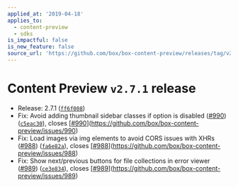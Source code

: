 ```yaml
---
applied_at: '2019-04-18'
applies_to:
  - content-preview
  - sdks
is_impactful: false
is_new_feature: false
source_url: 'https://github.com/box/box-content-preview/releases/tag/v2.7.1'
---
```


# Content Preview `v2.7.1` release


* Release: 2.7.1 ([`ff6f008`](https://github.com/box/box-content-preview/commit[`ff6f008`](https://github.com/box/box-content-preview/commit/ff6f008)))
* Fix: Avoid adding thumbnail sidebar classes if option is disabled ([#990](https://github.com/box/box-content-preview/pull/990)) ([`c5eac30`](https://github.com/box/box-content-preview/commit[`c5eac30`](https://github.com/box/box-content-preview/commit/c5eac30))), closes [[#990](https://github.com/box/box-content-preview/pull/990)](https://github.com/box/box-content-preview/issues/990)
* Fix: Load images via img elements to avoid CORS issues with XHRs ([#988](https://github.com/box/box-content-preview/pull/988)) ([`fa6e82a`](https://github.com/box/box-content-preview/commit[`fa6e82a`](https://github.com/box/box-content-preview/commit/fa6e82a))), closes [[#988](https://github.com/box/box-content-preview/pull/988)](https://github.com/box/box-content-preview/issues/988)
* Fix: Show next/previous buttons for file collections in error viewer ([#989](https://github.com/box/box-content-preview/pull/989)) ([`ce3e834`](https://github.com/box/box-content-preview/commit[`ce3e834`](https://github.com/box/box-content-preview/commit/ce3e834))), closes [[#989](https://github.com/box/box-content-preview/pull/989)](https://github.com/box/box-content-preview/issues/989)



